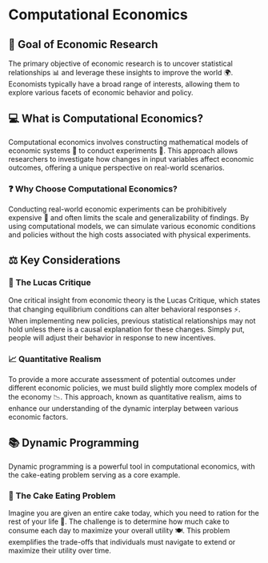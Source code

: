 # Computational Economics


## 🎯 Goal of Economic Research
The primary objective of economic research is to uncover statistical relationships 📊 and leverage these insights to improve the world 🌍. Economists typically have a broad range of interests, allowing them to explore various facets of economic behavior and policy.

## 💻 What is Computational Economics?
Computational economics involves constructing mathematical models of economic systems 🧮 to conduct experiments 🔬. This approach allows researchers to investigate how changes in input variables affect economic outcomes, offering a unique perspective on real-world scenarios.

### ❓ Why Choose Computational Economics?
Conducting real-world economic experiments can be prohibitively expensive 💸 and often limits the scale and generalizability of findings. By using computational models, we can simulate various economic conditions and policies without the high costs associated with physical experiments.

## ⚖️ Key Considerations
### 🔄 The Lucas Critique
One critical insight from economic theory is the Lucas Critique, which states that changing equilibrium conditions can alter behavioral responses ⚡. When implementing new policies, previous statistical relationships may not hold unless there is a causal explanation for these changes. Simply put, people will adjust their behavior in response to new incentives.

### 📈 Quantitative Realism
To provide a more accurate assessment of potential outcomes under different economic policies, we must build slightly more complex models of the economy 📉. This approach, known as quantitative realism, aims to enhance our understanding of the dynamic interplay between various economic factors.

## 📚 Dynamic Programming
Dynamic programming is a powerful tool in computational economics, with the cake-eating problem serving as a core example. 

### 🍰 The Cake Eating Problem
Imagine you are given an entire cake today, which you need to ration for the rest of your life 🎉. The challenge is to determine how much cake to consume each day to maximize your overall utility 🍽️. This problem exemplifies the trade-offs that individuals must navigate to extend or maximize their utility over time.

